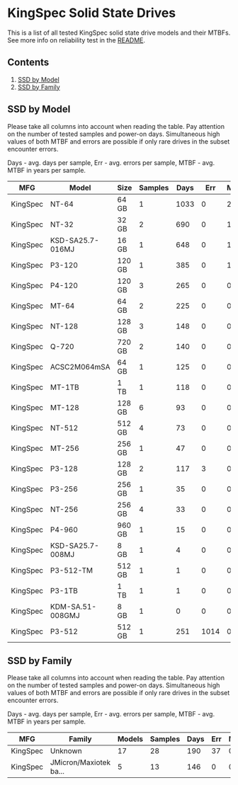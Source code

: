 KingSpec Solid State Drives
===========================

This is a list of all tested KingSpec solid state drive models and their MTBFs. See
more info on reliability test in the [README](https://github.com/bsdhw/SMART).

Contents
--------

1. [ SSD by Model  ](#ssd-by-model)
2. [ SSD by Family ](#ssd-by-family)

SSD by Model
------------

Please take all columns into account when reading the table. Pay attention on the
number of tested samples and power-on days. Simultaneous high values of both MTBF
and errors are possible if only rare drives in the subset encounter errors.

Days - avg. days per sample,
Err  - avg. errors per sample,
MTBF - avg. MTBF in years per sample.

| MFG       | Model              | Size   | Samples | Days  | Err   | MTBF |
|-----------|--------------------|--------|---------|-------|-------|------|
| KingSpec  | NT-64              | 64 GB  | 1       | 1033  | 0     | 2.83   |
| KingSpec  | NT-32              | 32 GB  | 2       | 690   | 0     | 1.89   |
| KingSpec  | KSD-SA25.7-016MJ   | 16 GB  | 1       | 648   | 0     | 1.78   |
| KingSpec  | P3-120             | 120 GB | 1       | 385   | 0     | 1.06   |
| KingSpec  | P4-120             | 120 GB | 3       | 265   | 0     | 0.73   |
| KingSpec  | MT-64              | 64 GB  | 2       | 225   | 0     | 0.62   |
| KingSpec  | NT-128             | 128 GB | 3       | 148   | 0     | 0.41   |
| KingSpec  | Q-720              | 720 GB | 2       | 140   | 0     | 0.38   |
| KingSpec  | ACSC2M064mSA       | 64 GB  | 1       | 125   | 0     | 0.34   |
| KingSpec  | MT-1TB             | 1 TB   | 1       | 118   | 0     | 0.33   |
| KingSpec  | MT-128             | 128 GB | 6       | 93    | 0     | 0.26   |
| KingSpec  | NT-512             | 512 GB | 4       | 73    | 0     | 0.20   |
| KingSpec  | MT-256             | 256 GB | 1       | 47    | 0     | 0.13   |
| KingSpec  | P3-128             | 128 GB | 2       | 117   | 3     | 0.13   |
| KingSpec  | P3-256             | 256 GB | 1       | 35    | 0     | 0.10   |
| KingSpec  | NT-256             | 256 GB | 4       | 33    | 0     | 0.09   |
| KingSpec  | P4-960             | 960 GB | 1       | 15    | 0     | 0.04   |
| KingSpec  | KSD-SA25.7-008MJ   | 8 GB   | 1       | 4     | 0     | 0.01   |
| KingSpec  | P3-512-TM          | 512 GB | 1       | 1     | 0     | 0.00   |
| KingSpec  | P3-1TB             | 1 TB   | 1       | 1     | 0     | 0.00   |
| KingSpec  | KDM-SA.51-008GMJ   | 8 GB   | 1       | 0     | 0     | 0.00   |
| KingSpec  | P3-512             | 512 GB | 1       | 251   | 1014  | 0.00   |

SSD by Family
-------------

Please take all columns into account when reading the table. Pay attention on the
number of tested samples and power-on days. Simultaneous high values of both MTBF
and errors are possible if only rare drives in the subset encounter errors.

Days - avg. days per sample,
Err  - avg. errors per sample,
MTBF - avg. MTBF in years per sample.

| MFG       | Family                 | Models | Samples | Days  | Err   | MTBF |
|-----------|------------------------|--------|---------|-------|-------|------|
| KingSpec  | Unknown                | 17     | 28      | 190   | 37    | 0.48   |
| KingSpec  | JMicron/Maxiotek ba... | 5      | 13      | 146   | 0     | 0.40   |
